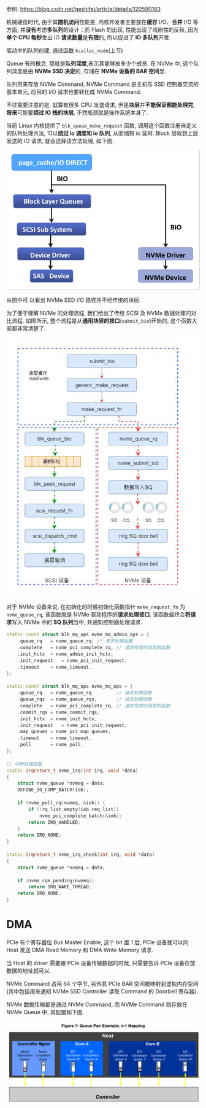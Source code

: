 





参照: https://blog.csdn.net/geshifei/article/details/120590183

机械硬盘时代, 由于其**随机访问**性能差, 内核开发者主要放在**缓存** I/O、**合并** I/O 等方面, 并**没有**考虑**多队列**的设计；而 Flash 的出现, 性能出现了戏剧性的反转, 因为**单个 CPU 每秒**发出 IO **请求数量**是**有限**的, 所以促进了 **IO 多队列**开发.

驱动中的队列创建, 通过函数 `kcalloc_node`(上节)

Queue 有的概念, 那就是**队列深度**,表示其能够放多少个成员. 在 NVMe 中, 这个队列深度是由 **NVMe SSD 决定**的, 存储在 **NVMe 设备的 BAR 空间**里.

队列用来存放 NVMe Command, NVMe Command 是主机与 SSD 控制器交流的基本单元, 应用的 I/O 请求也要转化成 NVMe Command.

不过需要注意的是, 就算有很多 CPU 发送请求, 但是**块层**并**不能保证都能处理完**, **将来**可能要**绕过 IO 栈的块层**, 不然瓶颈就是操作系统本身了.

当前 Linux 内核提供了 `blk_queue_make_request` 函数, 调用这个函数注册自定义的队列处理方法, 可以**绕过 io 调度和 io 队列**, 从而缩短 io 延时. Block 层收到上层发送的 IO 请求, 就会选择该方法处理, 如下图: 

![2023-03-16-21-10-20.png](./images/2023-03-16-21-10-20.png)

从图中可 以看出 NVMe SSD I/O 路径并不经传统的块层.










为了便于理解 NVMe 的处理流程, 我们给出了传统 SCSI 及 NVMe 数据处理的对比流程. 如图所示, 整个流程是从**通用块层的接口**(`submit_bio`)开始的, 这个函数大家都非常清楚了.

![2023-02-09-21-45-27.png](./images/2023-02-09-21-45-27.png)

对于 NVMe 设备来说, 在初始化的时候初始化函数指针 `make_request_fn` 为 `nvme_queue_rq`, 该函数就是 NVMe 驱动程序的**请求处理接口**. 该函数最终会**将请求**写入 NVMe 中的 **SQ 队列**当中, 并通知控制器处理请求.

```cpp
static const struct blk_mq_ops nvme_mq_admin_ops = {
	.queue_rq	= nvme_queue_rq, // 请求处理函数
	.complete	= nvme_pci_complete_rq, // 请求完成时调用的函数
	.init_hctx	= nvme_admin_init_hctx,
	.init_request	= nvme_pci_init_request,
	.timeout	= nvme_timeout,
};

static const struct blk_mq_ops nvme_mq_ops = {
	.queue_rq	= nvme_queue_rq,        // 请求处理函数
	.queue_rqs	= nvme_queue_rqs,       // 请求处理函数
	.complete	= nvme_pci_complete_rq, // 请求完成时调用的函数
	.commit_rqs	= nvme_commit_rqs,
	.init_hctx	= nvme_init_hctx,
	.init_request	= nvme_pci_init_request,
	.map_queues	= nvme_pci_map_queues,
	.timeout	= nvme_timeout,
	.poll		= nvme_poll,
};

// 中断处理函数
static irqreturn_t nvme_irq(int irq, void *data)
{
	struct nvme_queue *nvmeq = data;
	DEFINE_IO_COMP_BATCH(iob);

	if (nvme_poll_cq(nvmeq, &iob)) {
		if (!rq_list_empty(iob.req_list))
			nvme_pci_complete_batch(&iob);
		return IRQ_HANDLED;
	}
	return IRQ_NONE;
}

static irqreturn_t nvme_irq_check(int irq, void *data)
{
	struct nvme_queue *nvmeq = data;

	if (nvme_cqe_pending(nvmeq))
		return IRQ_WAKE_THREAD;
	return IRQ_NONE;
}
```




# DMA

PCIe 有个寄存器位 Bus Master Enable, 这个 bit 置 1 后, PCIe 设备就可以向 Host 发送 DMA Read Memory 和 DMA Write Memory 请求.

当 Host 的 driver 需要跟 PCIe 设备传输数据的时候, 只需要告诉 PCIe 设备存放数据的地址就可以.

NVMe Command 占用 64 个字节, 另外其 PCIe BAR 空间被映射到虚拟内存空间(其中包括用来通知 NVMe SSD Controller 读取 Command 的 Doorbell 寄存器).

NVMe 数据传输都是通过 NVMe Command, 而 NVMe Command 则存放在 NVMe Queue 中, 其配置如下图.

![2023-03-16-22-03-20.png](./images/2023-03-16-22-03-20.png)

